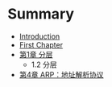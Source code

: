 # Summary

* [Introduction](README.md)
* [First Chapter](chapter1.md)
* [第1章 分层](di-1-zhang-fen-ceng.md)
  * 1.2 分层
* [第4章 ARP：地址解析协议](di-4-zhang-arp-ff1a-di-zhi-jie-xi-xie-yi.md)

